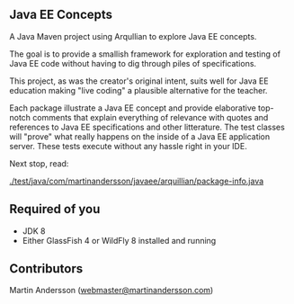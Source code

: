 Java EE Concepts
---

A Java Maven project using Arqullian to explore Java EE concepts.

The goal is to provide a smallish framework for exploration and testing of Java EE code without having to dig through piles of specifications.

This project, as was the creator's original intent, suits well for Java EE education making "live coding" a plausible alternative for the teacher.

Each package illustrate a Java EE concept and provide elaborative top-notch comments that explain everything of relevance with quotes and references to Java EE specifications and other litterature. The test classes will "prove" what really happens on the inside of a Java EE application server. These tests execute without any hassle right in your IDE.

Next stop, read:

[./test/java/com/martinandersson/javaee/arquillian/package-info.java](https://github.com/MartinanderssonDotcom/java-ee-concepts/blob/master/src/test/java/com/martinandersson/javaee/arquillian/package-info.java)

Required of you
---
* JDK 8
* Either GlassFish 4 or WildFly 8 installed and running

Contributors
---
Martin Andersson (webmaster@martinandersson.com)
